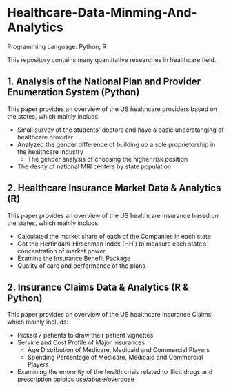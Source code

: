 # Healthcare-Data-Minming-And-Analytics

Programming Language: Python, R

This repository contains many quantitative researches in healthcare field.

## 1. Analysis of the National Plan and Provider Enumeration System (Python)
This paper provides an overview of the US healthcare providers based on the states, which mainly includs: 
- Small survey of the students' doctors and have a basic understanging of healthcare provider
- Analyzed the gender difference of building up a sole proprietorship in the healthcare industry
  - The gender analysis of choosing the higher risk position
- The desity of national MRI centers by state population

## 2. Healthcare Insurance Market Data & Analytics (R)
This paper provides an overview of the US healthcare Insurance based on the states, which mainly includs: 
- Calculated the market share of each of the Companies in each state
- Got the Herfindahl-Hirschman Index (HHI) to measure each state’s concentration of market power
- Examine the Insurance Benefit Package
- Quality of care and performance of the plans

## 2. Insurance Claims Data & Analytics (R & Python)
This paper provides an overview of the US healthcare Insurance Claims, which mainly includs: 
- Picked 7 patients to draw their patient vignettes 
- Service and Cost Profile of Major Insurances
  - Age Distribution of Medicare, Medicaid and Commercial Players
  - Spending Percentage of Medicare, Medicaid and Commercial Players
- Examining the enormity of the health crisis related to illicit drugs and prescription opioids use/abuse/overdose
